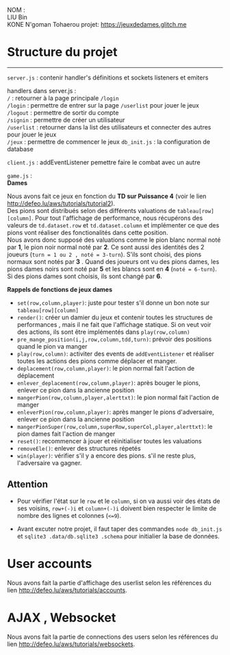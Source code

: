 NOM :  
LIU Bin  
KONE N'goman Tohaerou
projet: https://jeuxdedames.glitch.me

# Structure du projet 
------------
`server.js` : contenir handler's définitions et sockets listeners et emiters 

handlers dans server.js :  
`/` : retourner à la page principale `/login`  
`/login` : permettre de entrer sur la page `/userlist` pour jouer le jeux  
`/logout` : permettre de sortir du compte  
`/signin` : permettre de créer un utilisateur  
`/userlist` : retourner dans la list des utilisateurs et connecter des autres pour jouer le jeux  
`/jeux` : permettre de commencer le jeux
`db_init.js` : la configuration de database

`client.js` : addEventListener pemettre faire le combat avec un autre

`game.js` :  
**Dames**  

Nous avons fait ce jeux en fonction du **TD sur Puissance 4** (voir le lien <http://defeo.lu/aws/tutorials/tutorial2>).  
Des pions sont distribués selon des différents valuations de `tableau[row][column]`. 
Pour tout l'affichage de performance, nous récupérons des valeurs de `td.dataset.row` et `td.dataset.column` et implémenter ce que des pions vont réaliser des fonctionalités dans cette position.  
Nous avons donc supposé des valuations comme le pion blanc normal noté par **1**, le pion noir normal noté par **2**. Ce sont aussi des identités des 2 joueurs (`turn = 1 ou 2 , noté = 3-turn`). 
S'ils sont choisi, des pions normaux sont notés par **3** . Quand des joueurs ont vu des pions dames, les pions dames noirs sont noté par **5** et les blancs sont en **4** (`noté = 6-turn`).
Si des pions dames sont choisis, ils sont changé par **6**.  
  
**Rappels de fonctions de jeux dames**

- `set(row,column,player)`: juste pour tester s'il donne un bon note sur `tableau[row][column]`
- `render()`: créer un damier du jeux et contenir toutes les structures de performances , mais il ne fait que l'affichage statique. Si on veut voir des actions, ils sont être implémentés dans `play(row,column)`
- `pre_mange_position(i,j,row,column,tdd,turn)`: prévoir des positions quand le pion va manger 
- `play(row,column)`: activiter des events de `addEventListener` et réaliser toutes les actions des pions comme déplacer et manger.
- `deplacement(row,column,player)`: le pion normal fait l'action de déplacement
- `enlever_deplacement(row,column,player)`: après bouger le pions, enlever ce pion dans la ancienne position  
- `mangerPion(row,column,player,alerttxt)`: le pion normal fait l'action de manger
- `enleverPion(row,column,player)`: après manger le pions d'adversaire, enlever ce pion dans la ancienne position  
- `mangerPionSuper(row,column,superRow,superCol,player,alerttxt)`: le pion dames fait l'action de manger
- `reset()`: recommencer à jouer et réinitialiser toutes les valuations
- `removeEle()`: enlever des structures répetés
- `win(player)`: vérifier s'il y a encore des pions. s'il ne reste plus, l'adversaire va gagner.

**Attention**  
------------
- Pour vérifier l'état sur le `row` et le `column`, si on va aussi voir des états de ses voisins, `row+(-)i` et `column+(-)i` doivent bien respecter le limite de nombre des lignes et colonnes (`<=9`).

- Avant excuter notre projet, il faut taper des commandes `node db_init.js` et `sqlite3 .data/db.sqlite3 .schema` pour initialier la base de données.

# User accounts

Nous avons fait la partie d'affichage des userlist selon les références du lien <http://defeo.lu/aws/tutorials/accounts>.

# AJAX , Websocket

Nous avons fait la partie de connections des users selon les références du lien  <http://defeo.lu/aws/tutorials/websockets>.

